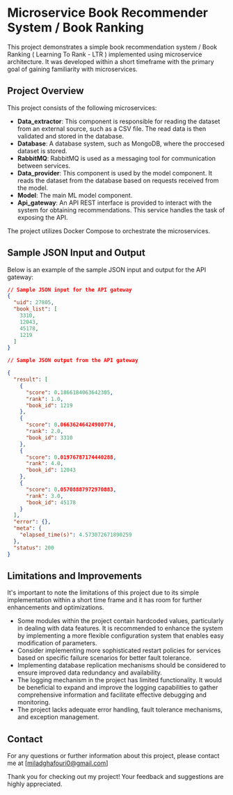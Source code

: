 # Microservice Book Recommender System / Book Ranking 

This project demonstrates a simple book recommendation system / Book Ranking ( Learning To Rank - LTR ) implemented using microservice architecture.
It was developed within a short timeframe  with the primary goal of gaining familiarity with microservices.

## Project Overview

This project consists of the following microservices:

- **Data_extractor**: This component is responsible for reading the dataset from an external source, such as a CSV file. The read data is then validated and stored in the database.
- **Database**: A database system, such as MongoDB, where the proccesed dataset is stored.
- **RabbitMQ**: RabbitMQ is used as a messaging tool for communication between services.
- **Data_provider**: This component is used by the model component. It reads the dataset from the database based on requests received from the model.
- **Model**: The main ML model component.
- **Api_gateway**: An API REST interface is provided to interact with the system for obtaining recommendations. This service handles the task of exposing the API.

The project utilizes Docker Compose to orchestrate the microservices.

## Sample JSON Input and Output

Below is an example of the sample JSON input and output for the API gateway:

```json
// Sample JSON input for the API gateway
{
  "uid": 27805,
  "book_list": [
    3310,
    12043,
    45178,
    1219
  ]
}

// Sample JSON output from the API gateway

{
  "result": [
    {
      "score": 0.1866184063642305,
      "rank": 1.0,
      "book_id": 1219
    },
    {
      "score": 0.06636246424900774,
      "rank": 2.0,
      "book_id": 3310
    },
    {
      "score": 0.01976787174440288,
      "rank": 4.0,
      "book_id": 12043
    },
    {
      "score": 0.05708887972970883,
      "rank": 3.0,
      "book_id": 45178
    }
  ],
  "error": {},
  "meta": {
    "elapsed_time(s)": 4.573072671890259
  },
  "status": 200
}
```

## Limitations and Improvements

It's important to note the limitations of this project due to its simple implementation within a short time frame and it has room for further enhancements and optimizations.
- Some modules within the project contain hardcoded values, particularly in dealing with data features. It is recommended to enhance the system by implementing a more flexible configuration system that enables easy modification of parameters.
- Consider implementing more sophisticated restart policies for services based on specific failure scenarios for better fault tolerance.
- Implementing database replication mechanisms should be considered to ensure improved data redundancy and availability.
- The logging mechanism in the project has limited functionality. It would be beneficial to expand and improve the logging capabilities to gather comprehensive information and facilitate effective debugging and monitoring.
- The project lacks adequate error handling, fault tolerance mechanisms, and exception management.

## Contact
For any questions or further information about this project, please contact me
at [miladghafouri0@gmail.com]

Thank you for checking out my project! Your feedback and suggestions are highly appreciated.
